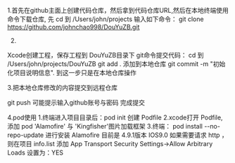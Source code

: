 1.首先在github主面上创建代码仓库，然后拿到代码仓库URL,然后在本地终端使用命令下载仓库,
先 cd 到 /Users/john/projects 输入如下命令：
git clone https://github.com/johnchao998/DouYuZB.git


2.
Xcode创建工程，保存工程到 DouYuZB目录下
git命令提交代码：
cd 到 /Users/john/projects/DouYuZB
git add .  添加到本地仓库
git commit -m "初始化项目说明信息". 到这一步只是在本地仓库操作

3.把本地仓库修改的内容提交到远程仓库

git push  可能提示输入github账号与密码
完成提交



4.pod使用
1.终端进入项目目录后：pod init 创建 Podfile
2.xcode打开 Podfile,  添加 pod 'Alamofire' 与 'Kingfisher'图片加载框架
3.终端： pod install --no-repo-update   进行安装 Alamofire  目前是 4.9.1版本
IOS9.0 如果需要请求 http ，则在项目 info.list 添加 App Transport Security Settings->Allow Arbitrary Loads 设置为：YES
